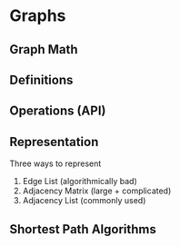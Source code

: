 # Graphs

## Graph Math


## Definitions

## Operations (API)

## Representation

Three ways to represent
1. Edge List (algorithmically bad)
2. Adjacency Matrix (large + complicated)
3. Adjacency List (commonly used)

## Shortest Path Algorithms
